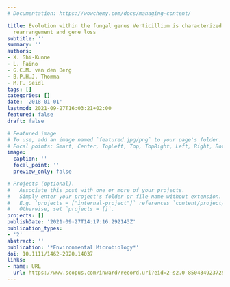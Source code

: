 ```yaml
---
# Documentation: https://wowchemy.com/docs/managing-content/

title: Evolution within the fungal genus Verticillium is characterized by chromosomal
  rearrangement and gene loss
subtitle: ''
summary: ''
authors:
- X. Shi-Kunne
- L. Faino
- G.C.M. van den Berg
- B.P.H.J. Thomma
- M.F. Seidl
tags: []
categories: []
date: '2018-01-01'
lastmod: 2021-09-27T16:03:21+02:00
featured: false
draft: false

# Featured image
# To use, add an image named `featured.jpg/png` to your page's folder.
# Focal points: Smart, Center, TopLeft, Top, TopRight, Left, Right, BottomLeft, Bottom, BottomRight.
image:
  caption: ''
  focal_point: ''
  preview_only: false

# Projects (optional).
#   Associate this post with one or more of your projects.
#   Simply enter your project's folder or file name without extension.
#   E.g. `projects = ["internal-project"]` references `content/project/deep-learning/index.md`.
#   Otherwise, set `projects = []`.
projects: []
publishDate: '2021-09-27T14:17:16.292143Z'
publication_types:
- '2'
abstract: ''
publication: '*Environmental Microbiology*'
doi: 10.1111/1462-2920.14037
links:
- name: URL
  url: https://www.scopus.com/inward/record.uri?eid=2-s2.0-85043492372&doi=10.1111%2f1462-2920.14037&partnerID=40&md5=d96104b26d87f5047ffdbabfd7c24e79
---
```

